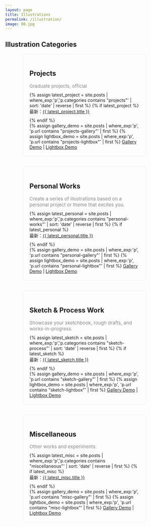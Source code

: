 ```yaml
---
layout: page
title: Illustrations
permalink: /illustration/
image: 08.jpg
---
```


<section class="category-list-section">
  <h1 class="category-list-title">Illustration Categories</h1>
  <div style="display: flex; flex-wrap: wrap; gap: 32px; justify-content: center;">
    <!-- Projects -->
    <div style="flex:1 1 300px; min-width:260px; max-width:350px; border:1px solid #eee; border-radius:8px; padding:20px;">
      <h2>Projects</h2>
      <div style="margin-bottom:10px; color:#888; font-size:15px;">Graduate projects, official</div>
      {% assign latest_project = site.posts | where_exp:'p','p.categories contains "projects"' | sort: 'date' | reverse | first %}
      {% if latest_project %}
        <div style="margin-bottom:10px;">最新：<a href="{{ latest_project.url | relative_url }}">{{ latest_project.title }}</a></div>
      {% endif %}
      <div style="font-size:14px;">
        {% assign gallery_demo = site.posts | where_exp:'p', 'p.url contains "projects-gallery"' | first %}
        {% assign lightbox_demo = site.posts | where_exp:'p', 'p.url contains "projects-lightbox"' | first %}
        <a href="{{ gallery_demo.url | relative_url }}">Gallery Demo</a> |
        <a href="{{ lightbox_demo.url | relative_url }}">Lightbox Demo</a>
      </div>
    </div>
    <!-- Personal Works -->
    <div style="flex:1 1 300px; min-width:260px; max-width:350px; border:1px solid #eee; border-radius:8px; padding:20px;">
      <h2>Personal Works</h2>
      <div style="margin-bottom:10px; color:#888; font-size:15px;">Create a series of illustrations based on a personal project or theme that excites you.</div>
      {% assign latest_personal = site.posts | where_exp:'p','p.categories contains "personal-works"' | sort: 'date' | reverse | first %}
      {% if latest_personal %}
        <div style="margin-bottom:10px;">最新：<a href="{{ latest_personal.url | relative_url }}">{{ latest_personal.title }}</a></div>
      {% endif %}
      <div style="font-size:14px;">
        {% assign gallery_demo = site.posts | where_exp:'p', 'p.url contains "personal-gallery"' | first %}
        {% assign lightbox_demo = site.posts | where_exp:'p', 'p.url contains "personal-lightbox"' | first %}
        <a href="{{ gallery_demo.url | relative_url }}">Gallery Demo</a> |
        <a href="{{ lightbox_demo.url | relative_url }}">Lightbox Demo</a>
      </div>
    </div>
    <!-- Sketch & Process Work -->
    <div style="flex:1 1 300px; min-width:260px; max-width:350px; border:1px solid #eee; border-radius:8px; padding:20px;">
      <h2>Sketch & Process Work</h2>
      <div style="margin-bottom:10px; color:#888; font-size:15px;">Showcase your sketchbook, rough drafts, and works-in-progress.</div>
      {% assign latest_sketch = site.posts | where_exp:'p','p.categories contains "sketch-process"' | sort: 'date' | reverse | first %}
      {% if latest_sketch %}
        <div style="margin-bottom:10px;">最新：<a href="{{ latest_sketch.url | relative_url }}">{{ latest_sketch.title }}</a></div>
      {% endif %}
      <div style="font-size:14px;">
        {% assign gallery_demo = site.posts | where_exp:'p', 'p.url contains "sketch-gallery"' | first %}
        {% assign lightbox_demo = site.posts | where_exp:'p', 'p.url contains "sketch-lightbox"' | first %}
        <a href="{{ gallery_demo.url | relative_url }}">Gallery Demo</a> |
        <a href="{{ lightbox_demo.url | relative_url }}">Lightbox Demo</a>
      </div>
    </div>
    <!-- Miscellaneous -->
    <div style="flex:1 1 300px; min-width:260px; max-width:350px; border:1px solid #eee; border-radius:8px; padding:20px;">
      <h2>Miscellaneous</h2>
      <div style="margin-bottom:10px; color:#888; font-size:15px;">Other works and experiments.</div>
      {% assign latest_misc = site.posts | where_exp:'p','p.categories contains "miscellaneous"' | sort: 'date' | reverse | first %}
      {% if latest_misc %}
        <div style="margin-bottom:10px;">最新：<a href="{{ latest_misc.url | relative_url }}">{{ latest_misc.title }}</a></div>
      {% endif %}
      <div style="font-size:14px;">
        {% assign gallery_demo = site.posts | where_exp:'p', 'p.url contains "misc-gallery"' | first %}
        {% assign lightbox_demo = site.posts | where_exp:'p', 'p.url contains "misc-lightbox"' | first %}
        <a href="{{ gallery_demo.url | relative_url }}">Gallery Demo</a> |
        <a href="{{ lightbox_demo.url | relative_url }}">Lightbox Demo</a>
      </div>
    </div>
  </div>
</section>